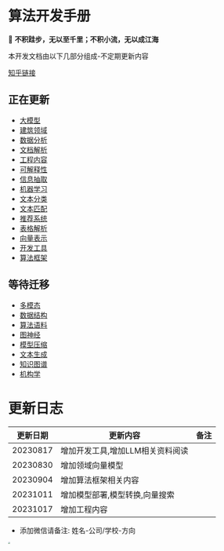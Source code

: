 # 算法开发手册

📢 **不积跬步，无以至千里；不积小流，无以成江海**


本开发文档由以下几部分组成-不定期更新内容

[知乎链接](https://www.zhihu.com/people/zhangyj-n)

## 正在更新

* [大模型](https://kg-nlp.github.io/Algorithm-Project-Manual/大模型/)
* [建筑领域](https://kg-nlp.github.io/Algorithm-Project-Manual/建筑领域/)
* [数据分析](https://kg-nlp.github.io/Algorithm-Project-Manual/数据分析/)
* [文档解析](https://kg-nlp.github.io/Algorithm-Project-Manual/文档解析/)
* [工程内容](https://kg-nlp.github.io/Algorithm-Project-Manual/工程内容/)
* [可解释性](https://kg-nlp.github.io/Algorithm-Project-Manual/可解释性/)
* [信息抽取](https://kg-nlp.github.io/Algorithm-Project-Manual/信息抽取/)
* [机器学习](https://kg-nlp.github.io/Algorithm-Project-Manual/机器学习/)
* [文本分类](https://kg-nlp.github.io/Algorithm-Project-Manual/文本分类/)
* [文本匹配](https://kg-nlp.github.io/Algorithm-Project-Manual/文本匹配/)
* [推荐系统](https://kg-nlp.github.io/Algorithm-Project-Manual/推荐系统/)
* [表格解析](https://kg-nlp.github.io/Algorithm-Project-Manual/表格解析/)
* [向量表示](https://kg-nlp.github.io/Algorithm-Project-Manual/向量表示/)
* [开发工具](https://kg-nlp.github.io/Algorithm-Project-Manual/开发工具/)
* [算法框架](https://kg-nlp.github.io/Algorithm-Project-Manual/算法框架/)

## 等待迁移

* [多模态](https://kg-nlp.github.io/Algorithm-Project-Manual/多模态/)
* [数据结构](https://kg-nlp.github.io/Algorithm-Project-Manual/数据结构/)
* [算法语料](https://kg-nlp.github.io/Algorithm-Project-Manual/算法语料/)
* [图神经](https://kg-nlp.github.io/Algorithm-Project-Manual/图神经/)
* [模型压缩](https://kg-nlp.github.io/Algorithm-Project-Manual/模型压缩/)
* [文本生成](https://kg-nlp.github.io/Algorithm-Project-Manual/文本生成/)
* [知识图谱](https://kg-nlp.github.io/Algorithm-Project-Manual/知识图谱/)   
* [机构学](https://kg-nlp.github.io/Algorithm-Project-Manual/机构学/)



# 更新日志

| 更新日期 | 更新内容                         | 备注 |
| -------- | -------------------------------- | ---- |
| 20230817 | 增加开发工具,增加LLM相关资料阅读 |      |
| 20230830 | 增加领域向量模型                 |      |
| 20230904 | 增加算法框架相关内容             |      |
| 20231011 | 增加模型部署,模型转换,向量搜索   |      |
| 20231017 | 增加工程内容                     |      |







* 添加微信请备注: 姓名-公司/学校-方向

<img src="https://note.youdao.com/yws/api/personal/file/WEB04aacfb37a8d476dadaba4c76e390b6a?method=download&shareKey=0f374a5f6d8ade14016e7cc57eb22154" style="zoom: 25%;" />





